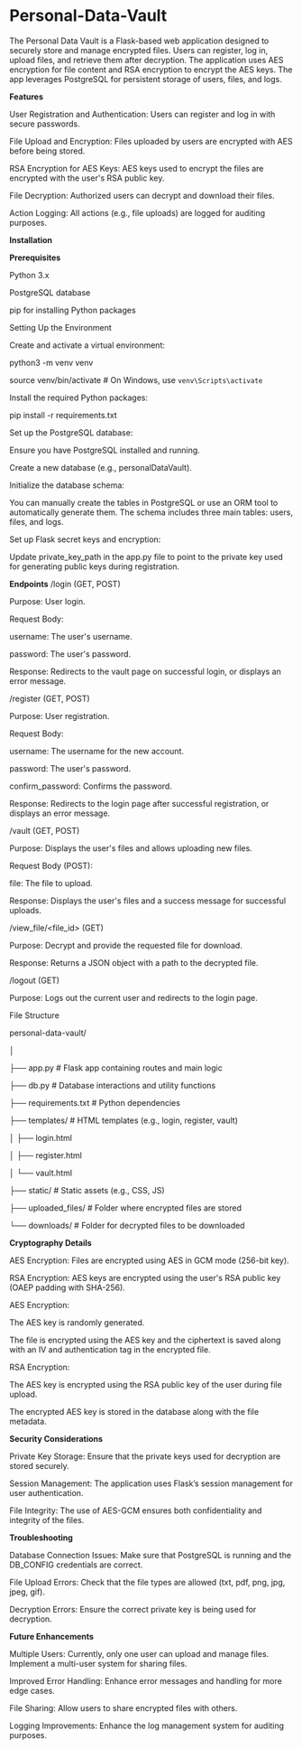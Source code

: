 # Personal-Data-Vault
The Personal Data Vault is a Flask-based web application designed to securely store and manage encrypted files. Users can register, log in, upload files, and retrieve them after decryption. The application uses AES encryption for file content and RSA encryption to encrypt the AES keys. The app leverages PostgreSQL for persistent storage of users, files, and logs.

**Features**

User Registration and Authentication: Users can register and log in with secure passwords.

File Upload and Encryption: Files uploaded by users are encrypted with AES before being stored.

RSA Encryption for AES Keys: AES keys used to encrypt the files are encrypted with the user's RSA public key.

File Decryption: Authorized users can decrypt and download their files.

Action Logging: All actions (e.g., file uploads) are logged for auditing purposes.

**Installation**

**Prerequisites**

Python 3.x

PostgreSQL database

pip for installing Python packages

Setting Up the Environment

Create and activate a virtual environment:

python3 -m venv venv

source venv/bin/activate  # On Windows, use `venv\Scripts\activate`

Install the required Python packages:

pip install -r requirements.txt

Set up the PostgreSQL database:

Ensure you have PostgreSQL installed and running.

Create a new database (e.g., personalDataVault).

Initialize the database schema:

You can manually create the tables in PostgreSQL or use an ORM tool to automatically generate them. The schema includes three main tables: users, files, and logs.

Set up Flask secret keys and encryption:

Update private_key_path in the app.py file to point to the private key used for generating public keys during registration.


**Endpoints**
/login (GET, POST)

Purpose: User login.

Request Body:

username: The user's username.

password: The user's password.

Response: Redirects to the vault page on successful login, or displays an error message.

/register (GET, POST)

Purpose: User registration.

Request Body:

username: The username for the new account.

password: The user's password.

confirm_password: Confirms the password.

Response: Redirects to the login page after successful registration, or displays an error message.

/vault (GET, POST)

Purpose: Displays the user's files and allows uploading new files.

Request Body (POST):

file: The file to upload.

Response: Displays the user's files and a success message for successful uploads.

/view_file/<file_id> (GET)

Purpose: Decrypt and provide the requested file for download.

Response: Returns a JSON object with a path to the decrypted file.

/logout (GET)

Purpose: Logs out the current user and redirects to the login page.

File Structure

personal-data-vault/

│

├── app.py                # Flask app containing routes and main logic

├── db.py                 # Database interactions and utility functions

├── requirements.txt      # Python dependencies

├── templates/            # HTML templates (e.g., login, register, vault)

│   ├── login.html

│   ├── register.html

│   └── vault.html

├── static/               # Static assets (e.g., CSS, JS)

├── uploaded_files/       # Folder where encrypted files are stored

└── downloads/            # Folder for decrypted files to be downloaded

**Cryptography Details**

AES Encryption: Files are encrypted using AES in GCM mode (256-bit key).

RSA Encryption: AES keys are encrypted using the user's RSA public key (OAEP padding with SHA-256).

AES Encryption:

The AES key is randomly generated.

The file is encrypted using the AES key and the ciphertext is saved along with an IV and authentication tag in the encrypted file.

RSA Encryption:

The AES key is encrypted using the RSA public key of the user during file upload.

The encrypted AES key is stored in the database along with the file metadata.

**Security Considerations**

Private Key Storage: Ensure that the private keys used for decryption are stored securely.

Session Management: The application uses Flask’s session management for user authentication.

File Integrity: The use of AES-GCM ensures both confidentiality and integrity of the files.

**Troubleshooting**

Database Connection Issues: Make sure that PostgreSQL is running and the DB_CONFIG credentials are correct.

File Upload Errors: Check that the file types are allowed (txt, pdf, png, jpg, jpeg, gif).

Decryption Errors: Ensure the correct private key is being used for decryption.

**Future Enhancements**

Multiple Users: Currently, only one user can upload and manage files. Implement a multi-user system for sharing files.

Improved Error Handling: Enhance error messages and handling for more edge cases.

File Sharing: Allow users to share encrypted files with others.

Logging Improvements: Enhance the log management system for auditing purposes.
